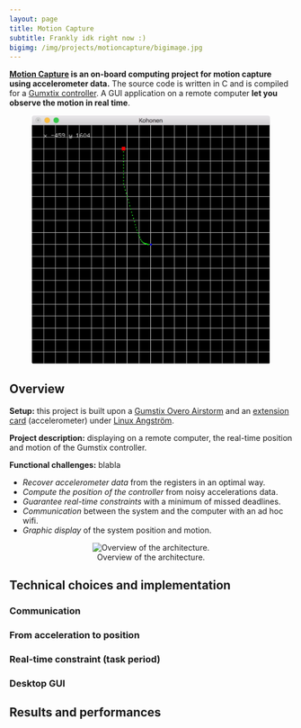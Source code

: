 ```yaml
---
layout: page
title: Motion Capture
subtitle: Frankly idk right now :)
bigimg: /img/projects/motioncapture/bigimage.jpg
---
```


**[Motion Capture](https://github.com/johan-gras/Motion-Capture) is an on-board computing project for motion capture using accelerometer data.**
The source code is written in C and is compiled for a [Gumxtix controller](https://www.gumstix.com/).
A GUI application on a remote computer **let you observe the motion in real time**.

<div style="text-align: center;">
	<figure>
	  <img src="/img/projects/motioncapture/gui.jpeg" alt="GUI application"/>
	</figure>
</div>

## Overview

**Setup:** this project is built upon a [Gumstix Overo Airstorm](https://store.gumstix.com/coms/overo-coms/overo-airstorm-y-com.html) and an [extension card](https://store.gumstix.com/development-boards/gallop43.html) (accelerometer) under [Linux Angström](http://www.angstrom-distribution.org/).

**Project description:** displaying on a remote computer, the real-time position and motion of the Gumstix controller.

**Functional challenges:** blabla
- *Recover accelerometer data* from the registers in an optimal way.
- *Compute the position of the controller* from noisy accelerations data.
- *Guarantee real-time constraints* with a minimum of missed deadlines.
- *Communication* between the system and the computer with an ad hoc wifi.
- *Graphic display* of the system position and motion.


<div style="text-align: center;">
	<figure>
	  <img src="/img/projects/motioncapture/overview.jpg" alt="Overview of the architecture."/>
	  <figcaption>Overview of the architecture.</figcaption>
	</figure>
</div>

<p></p>

## Technical choices and implementation

### Communication

### From acceleration to position

### Real-time constraint (task period)

### Desktop GUI

## Results and performances